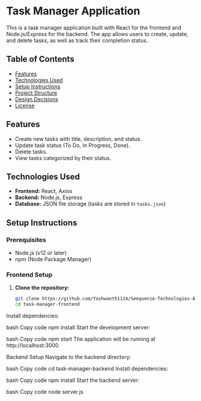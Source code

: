 # Task Manager Application

This is a task manager application built with React for the frontend and Node.js/Express for the backend. The app allows users to create, update, and delete tasks, as well as track their completion status.

## Table of Contents

- [Features](#features)
- [Technologies Used](#technologies-used)
- [Setup Instructions](#setup-instructions)
- [Project Structure](#project-structure)
- [Design Decisions](#design-decisions)
- [License](#license)

## Features

- Create new tasks with title, description, and status.
- Update task status (To Do, In Progress, Done).
- Delete tasks.
- View tasks categorized by their status.

## Technologies Used

- **Frontend:** React, Axios
- **Backend:** Node.js, Express
- **Database:** JSON file storage (tasks are stored in `tasks.json`)

## Setup Instructions

### Prerequisites

- Node.js (v12 or later)
- npm (Node Package Manager)

### Frontend Setup

1. **Clone the repository:**
   ```bash
   git clone https://github.com/Yashwanth1124/Seequenze-Technologies-Assignment.git
   cd task-manager-frontend
Install dependencies:

bash
Copy code
npm install
Start the development server:

bash
Copy code
npm start
The application will be running at http://localhost:3000.

Backend Setup
Navigate to the backend directory:

bash
Copy code
cd task-manager-backend
Install dependencies:

bash
Copy code
npm install
Start the backend server:

bash
Copy code
node server.js
